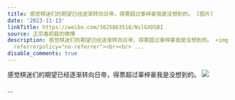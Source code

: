 ```yaml
---
title: 感觉棋迷们的期望已经逐渐转向日帝，得票超过辜梓豪我是没想到的。 [图片]
date: '2023-11-13'
linkTitle: https://weibo.com/3825863518/NslGXDSBI
source: 正宗毒奶菇的微博
description: 感觉棋迷们的期望已经逐渐转向日帝，得票超过辜梓豪我是没想到的。 <img style="" src="https://tvax1.sinaimg.cn/large/e40a0b5egy1hjta5f77p4j212l0nxaci.jpg"
  referrerpolicy="no-referrer"><br><br> ...
disable_comments: true
---
```

感觉棋迷们的期望已经逐渐转向日帝，得票超过辜梓豪我是没想到的。 <img style="" src="https://tvax1.sinaimg.cn/large/e40a0b5egy1hjta5f77p4j212l0nxaci.jpg" referrerpolicy="no-referrer"><br><br> ...